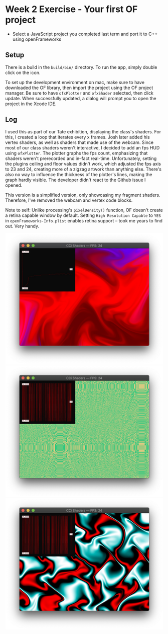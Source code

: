  # Week 2 Exercise - Your first OF project
 
 - Select a JavaScript project you completed last term and port it to C++ using openFrameworks

## Setup

There is a build in the `build/bin/` directory. To run the app, simply double click on the icon.

To set up the development environment on mac, make sure to have downloaded the OF library, then import the project using the OF project manager. Be sure to have `ofxPlotter` and `ofxShader` selected, then click update. When successfully updated, a dialog will prompt you to open the project in the Xcode IDE.  

## Log

I used this as part of our Tate exhibition, displaying the class's shaders. For this, I created a loop that iterates every x frames. Josh later added his vertex shaders, as well as shaders that made use of the webcam. Since most of our class shaders weren't interactive, I decided to add an fps HUD using `ofxPlotter`. The plotter graphs the fps count, emphasizing that shaders weren't prerecorded and in–fact real-time. Unfortunately, setting the plugins ceiling and floor values didn't work, which adjusted the fps axis to 23 and 24, creating more of a zigzag artwork than anything else. There's also no way to influence the thickness of the plotter's lines, making the graph hardly visible. The developer didn't react to the Github issue I opened.

This version is a simplified version, only showcasing my fragment shaders. Therefore, I've removed the webcam and vertex code blocks. 

Note to self: Unlike processing's `pixelDensity()` function, OF doesn't create a retina capable window by default. Setting `High Resolution Capable` to `YES` in `openFrameworks-Info.plist` enables retina support – took me years to find out. Very handy.

![Screenshot](screenshot.jpg)
![Screenshot](screenshot2.jpg)
![Screenshot](screenshot3.jpg)
